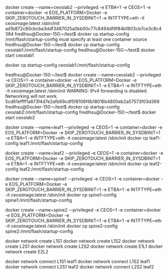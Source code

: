 docker create --name=ceoslab2 --privileged -e ETBA=1 -e CEOS=1 -e container=docker -e EOS_PLATFORM=Docker -e SKIP_ZEROTOUCH_BARRIER_IN_SYSDBINIT=1 -e INTFTYPE=eth -it ceosimage:latest /sbin/init
ad1b872c80cbcba3ddf3487025a0bb50c77c8494df9f84b1803cb7ce3c8c4384
fredlhsu@Docker-150:~/test$ docker cp startup-config /mnt/flash/startup-config
must specify at least one container source
fredlhsu@Docker-150:~/test$ docker cp startup-config ceoslab1:/mnt/flash/startup-config
fredlhsu@Docker-150:~/test$ docker start ceoslab1

docker cp startup-config ceoslab1:/mnt/flash/startup-config

fredlhsu@Docker-150:~/test$ docker create --name=ceoslab2 --privileged -e CEOS=1 -e container=docker -e EOS_PLATFORM=Docker -e SKIP_ZEROTOUCH_BARRIER_IN_SYSDBINIT=1 -e ETBA=1 -e INTFTYPE=eth -it ceosimage:latest /sbin/init
WARNING: IPv4 forwarding is disabled. Networking will not work.
5cd61effff1a873f4d7e2afb69cdf5f8106f6b18016b4800eb2a57573f03d369
fredlhsu@Docker-150:~/test$ docker cp startup-config ceoslab2:/mnt/flash/startup-config
fredlhsu@Docker-150:~/test$ docker start ceoslab2


docker create --name=leaf1 --privileged -e CEOS=1 -e container=docker -e EOS_PLATFORM=Docker -e SKIP_ZEROTOUCH_BARRIER_IN_SYSDBINIT=1 -e ETBA=1 -e INTFTYPE=eth -it ceosimage:latest /sbin/init
docker cp leaf1-config leaf1:/mnt/flash/startup-config


docker create --name=leaf2 --privileged -e CEOS=1 -e container=docker -e EOS_PLATFORM=Docker -e SKIP_ZEROTOUCH_BARRIER_IN_SYSDBINIT=1 -e ETBA=1 -e INTFTYPE=eth -it ceosimage:latest /sbin/init
docker cp leaf2-config leaf2:/mnt/flash/startup-config

docker create --name=spine1 --privileged -e CEOS=1 -e container=docker -e EOS_PLATFORM=Docker -e SKIP_ZEROTOUCH_BARRIER_IN_SYSDBINIT=1 -e ETBA=1 -e INTFTYPE=eth -it ceosimage:latest /sbin/init
docker cp spine1-config spine1:/mnt/flash/startup-config

docker create --name=spine2 --privileged -e CEOS=1 -e container=docker -e EOS_PLATFORM=Docker -e SKIP_ZEROTOUCH_BARRIER_IN_SYSDBINIT=1 -e ETBA=1 -e INTFTYPE=eth -it ceosimage:latest /sbin/init
docker cp spine2-config spine2:/mnt/flash/startup-config

docker network create L1S1
docker network create L1S2
docker network create L2S1
docker network create L2S2
docker network create E1L1
docker network create E2L2

docker network connect L1S1 leaf1
docker network connect L1S2 leaf1
docker network connect L2S1 leaf2
docker network connect L2S2 leaf2